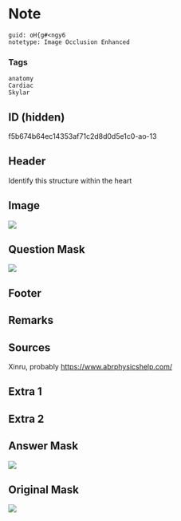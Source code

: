 # Note
```
guid: oH{g#<ngy6
notetype: Image Occlusion Enhanced
```

### Tags
```
anatomy
Cardiac
Skylar
```

## ID (hidden)
f5b674b64ec14353af71c2d8d0d5e1c0-ao-13

## Header
Identify this structure within the heart

## Image
<img src="tmpoldp_p5m.png" />

## Question Mask
<img src="f5b674b64ec14353af71c2d8d0d5e1c0-ao-13-Q.svg" />

## Footer


## Remarks


## Sources
Xinru, probably https://www.abrphysicshelp.com/

## Extra 1


## Extra 2


## Answer Mask
<img src="f5b674b64ec14353af71c2d8d0d5e1c0-ao-13-A.svg" />

## Original Mask
<img src="f5b674b64ec14353af71c2d8d0d5e1c0-ao-O.svg" />
